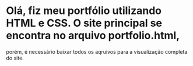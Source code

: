 # Olá, fiz meu portfólio utilizando HTML e CSS. O site principal se encontra no arquivo portfolio.html, 
porém, é necessário baixar todos os aqruivos para a visualização completa do site.  
